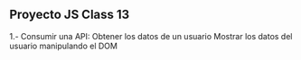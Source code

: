 ## Proyecto JS Class 13

1.- Consumir una API:
Obtener los datos de un usuario
Mostrar los datos del usuario manipulando el DOM
